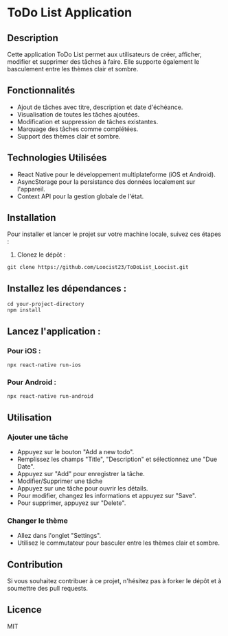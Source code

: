 # ToDo List Application

## Description

Cette application ToDo List permet aux utilisateurs de créer, afficher, modifier et supprimer des tâches à faire. Elle supporte également le basculement entre les thèmes clair et sombre.

## Fonctionnalités

- Ajout de tâches avec titre, description et date d'échéance.
- Visualisation de toutes les tâches ajoutées.
- Modification et suppression de tâches existantes.
- Marquage des tâches comme complétées.
- Support des thèmes clair et sombre.

## Technologies Utilisées

- React Native pour le développement multiplateforme (iOS et Android).
- AsyncStorage pour la persistance des données localement sur l'appareil.
- Context API pour la gestion globale de l'état.

## Installation

Pour installer et lancer le projet sur votre machine locale, suivez ces étapes :

1. Clonez le dépôt :

```
git clone https://github.com/Loocist23/ToDoList_Loocist.git
```

## Installez les dépendances :

```
cd your-project-directory
npm install
```

## Lancez l'application :
### Pour iOS :
```
npx react-native run-ios
```

### Pour Android :
```
npx react-native run-android
```

## Utilisation
### Ajouter une tâche

- Appuyez sur le bouton "Add a new todo".
- Remplissez les champs "Title", "Description" et sélectionnez une "Due Date".
- Appuyez sur "Add" pour enregistrer la tâche.
- Modifier/Supprimer une tâche
- Appuyez sur une tâche pour ouvrir les détails.
- Pour modifier, changez les informations et appuyez sur "Save".
- Pour supprimer, appuyez sur "Delete".


### Changer le thème
- Allez dans l'onglet "Settings".
- Utilisez le commutateur pour basculer entre les thèmes clair et sombre.

## Contribution
Si vous souhaitez contribuer à ce projet, n'hésitez pas à forker le dépôt et à soumettre des pull requests.

## Licence
MIT